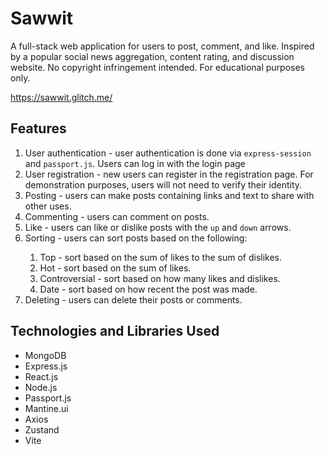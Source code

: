 # Sawwit

A full-stack web application for users to post, comment, and like. Inspired by a popular social news aggregation, content rating, and discussion website. No copyright infringement intended. For educational purposes only.

https://sawwit.glitch.me/

## Features
<ol>
<li>User authentication - user authentication is done via <code>express-session</code> and <code>passport.js</code>. Users can log in with the login page</li>
<li>User registration - new users can register in the registration page. For demonstration purposes, users will not need to verify their identity.</li>
<li>Posting - users can make posts containing links and text to share with other uses.</li>
<li>Commenting - users can comment on posts.</li>
<li>Like - users can like or dislike posts with the <code>up</code> and <code>down</code> arrows.</li>
<li>Sorting - users can sort posts based on the following:</li>
<ol>
  <li>Top - sort based on the sum of likes to the sum of dislikes.</li>
  <li>Hot - sort based on the sum of likes.</li>
  <li>Controversial - sort based on how many likes and dislikes.</li>
  <li>Date - sort based on how recent the post was made.</li>
</ol></li>
<li>Deleting - users can delete their posts or comments.</li>
</ol>

## Technologies and Libraries Used
- MongoDB
- Express.js
- React.js
- Node.js
- Passport.js
- Mantine.ui
- Axios
- Zustand
- Vite
